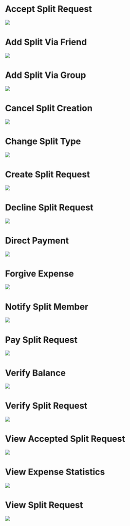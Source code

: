# Accept Split Request
![](https://tinyurl.com/np2fwv5n?)

# Add Split Via Friend
![](https://tinyurl.com/2s4a2vzx?)

# Add Split Via Group
![](https://tinyurl.com/5evp5ada?)

# Cancel Split Creation
![](https://tinyurl.com/ms92a3f9?)

# Change Split Type
![](https://tinyurl.com/26zzt2ey?)

# Create Split Request
![](https://tinyurl.com/56tys8js?)

# Decline Split Request
![](https://tinyurl.com/h6y9m6dh?)

# Direct Payment
![](https://tinyurl.com/ywwwrzf9?)

# Forgive Expense
![](https://tinyurl.com/4m4naxs9?)

# Notify Split Member
![](https://tinyurl.com/msaf75mk?)

# Pay Split Request
![](https://tinyurl.com/33baucvw?)

# Verify Balance
![](https://tinyurl.com/2wcwnu5j?)

# Verify Split Request
![](https://tinyurl.com/4pr4tktj?)

# View Accepted Split Request
![](https://tinyurl.com/3ej3kvxm?)

# View Expense Statistics
![](https://tinyurl.com/mvs7vvvb?)

# View Split Request
![](https://tinyurl.com/2k938bnz?)
